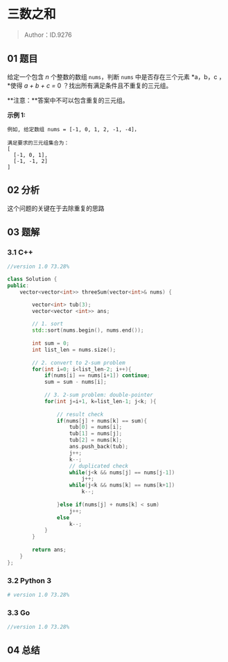 # 三数之和

> Author：ID.9276

## 01 题目

给定一个包含 *n* 个整数的数组 `nums`，判断 `nums` 中是否存在三个元素 *a，b，c ，*使得 *a + b + c =* 0 ？找出所有满足条件且不重复的三元组。

**注意：**答案中不可以包含重复的三元组。

**示例 1:**

```
例如, 给定数组 nums = [-1, 0, 1, 2, -1, -4]，

满足要求的三元组集合为：
[
  [-1, 0, 1],
  [-1, -1, 2]
]
```

## 02 分析

这个问题的关键在于去除重复的思路

## 03 题解

### 3.1 C++

```c++
//version 1.0 73.28%

class Solution {
public:
    vector<vector<int>> threeSum(vector<int>& nums) {

        vector<int> tub(3);
        vector<vector <int>> ans;
        
        // 1. sort
        std::sort(nums.begin(), nums.end());
        
        int sum = 0;
        int list_len = nums.size();
        
        // 2. convert to 2-sum problem
        for(int i=0; i<list_len-2; i++){
            if(nums[i] == nums[i+1]) continue;
            sum = sum - nums[i];
            
            // 3. 2-sum problem: double-pointer
            for(int j=i+1, k=list_len-1; j<k; ){
                
                // result check
                if(nums[j] + nums[k] == sum){
                    tub[0] = nums[i];
                    tub[1] = nums[j];
                    tub[2] = nums[k];
                    ans.push_back(tub);
                    j++;
                    k--; 
                    // duplicated check
                    while(j<k && nums[j] == nums[j-1])
                        j++;
                    while(j<k && nums[k] == nums[k+1])
                        k--;
   
                }else if(nums[j] + nums[k] < sum)
                    j++;
                else
                    k--;
            }
        }
        
        return ans;
    }
};
```

### 3.2 Python 3

```python
# version 1.0 73.28%

```

### 3.3 Go

```java
//version 1.0 73.28%

```



## 04 总结

